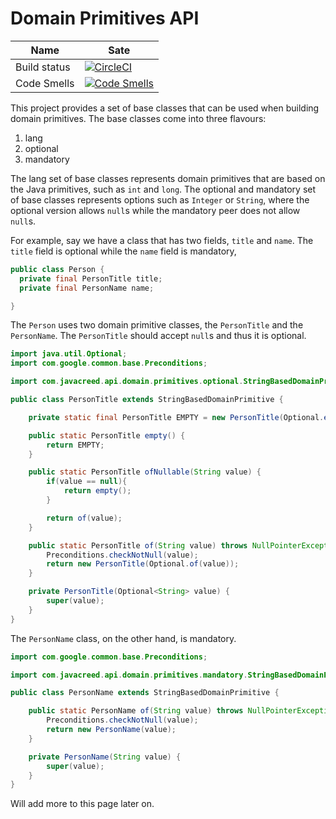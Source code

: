 # Domain Primitives API

|Name|Sate|
|------------|----------------------------------|
|Build status|[![CircleCI](https://circleci.com/gh/javacreed/domain-primitives-api.svg?style=svg)](https://circleci.com/gh/javacreed/domain-primitives-api)|
|Code Smells|[![Code Smells](https://sonarcloud.io/api/project_badges/measure?project=javacreed_domain-primitives-api&metric=code_smells)](https://sonarcloud.io/dashboard?id=javacreed_domain-primitives-api)|


This project provides a set of base classes that can be used when building domain primitives.  The base classes come into three flavours:

1. lang
1. optional
1. mandatory

The lang set of base classes represents domain primitives that are based on the Java primitives, such as `int` and `long`.  The optional and mandatory set of base classes represents options such as `Integer` or `String`, where the optional version allows `null`s while the mandatory peer does not allow `null`s.

For example, say we have a class that has two fields, `title` and `name`.  The `title` field is optional while the `name` field is mandatory,

```java
public class Person {
  private final PersonTitle title;
  private final PersonName name;

}
```

The `Person` uses two domain primitive classes, the `PersonTitle` and the `PersonName`.  The `PersonTitle` should accept `null`s and thus it is optional.

```java
import java.util.Optional;
import com.google.common.base.Preconditions;

import com.javacreed.api.domain.primitives.optional.StringBasedDomainPrimitive;

public class PersonTitle extends StringBasedDomainPrimitive {

    private static final PersonTitle EMPTY = new PersonTitle(Optional.empty());

    public static PersonTitle empty() {
        return EMPTY;
    }

    public static PersonTitle ofNullable(String value) {
        if(value == null){
            return empty();
        }

        return of(value);
    }

    public static PersonTitle of(String value) throws NullPointerException {
        Preconditions.checkNotNull(value);
        return new PersonTitle(Optional.of(value));
    }

    private PersonTitle(Optional<String> value) {
        super(value);
    }
}
```

The `PersonName` class, on the other hand, is mandatory.

```java
import com.google.common.base.Preconditions;

import com.javacreed.api.domain.primitives.mandatory.StringBasedDomainPrimitive;

public class PersonName extends StringBasedDomainPrimitive {

    public static PersonName of(String value) throws NullPointerException {
        Preconditions.checkNotNull(value);
        return new PersonName(value);
    }

    private PersonName(String value) {
        super(value);
    }
}
```

Will add more to this page later on.
